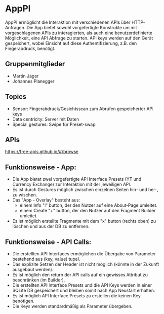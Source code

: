 # AppPI
  AppPI ermöglicht die Interaktion mit verschiedenen APIs über HTTP-Anfragen. Die App bietet sowohl vorgefertigte Konstrukte um mit vorgeschlagenen APIs zu interagierten, als auch eine benutzerdefinierte Möglichkeit, eine API Abfrage zu starten. API keys werden auf den Gerät gespeichert, wobei Einsicht auf diese Authentifizierung, z.B. den Fingerabdruck, benötigt.	

## Gruppenmitglieder
  - Martin Jäger
  - Johannes Planegger

## Topics
  - Sensor: Fingerabdruck/Gesichtsscan zum Abrufen gespeicherter API keys
  - Data centricity: Server mit Daten
  - Special gestures: Swipe für Preset-swap

## APIs
https://free-apis.github.io/#/browse

## Funktionsweise - App:
  - Die App bietet zwei vorgefertigte API Interface Presets (YT und Currency Exchange) zur Interaktion mit der jeweiligen API.
  - Es ist durch Gestures möglich zwischen einzelnen Seiten hin- und her-, zu wischen.
  - Das "App - Overlay" besteht aus:
    - einem Info "I" button, der den Nutzer auf eine About-Page umleitet.
    - einem Create "+" button, der den Nutzer auf den Fragment Builder umleitet.
  - Es ist möglich erstellte Fragmente mit dem "x" button (rechts oben) zu löschen und aus der DB zu entfernen.

## Funktionsweise - API Calls:
  - Die erstellten API Interfaces ermöglichen die Übergabe von Parameter bestehend aus (key, value) tupel.
  - Das explizite Setzen der Header ist nicht möglich (könnte in der Zukunft ausgebaut werden).
  - Es ist möglich den return der API calls auf ein gewisses Attribut zu beschränken (im Builder).
  - Die erstellten API Interface Presets und die API Keys werden in einer SQLite DB gespeichert und bleiben somit nach App Neustart erhalten.
  - Es ist möglich API Interface Presets zu erstellen die keinen Key benötigen.
  - Die Keys werden standardmäßig als Parameter übergeben.

